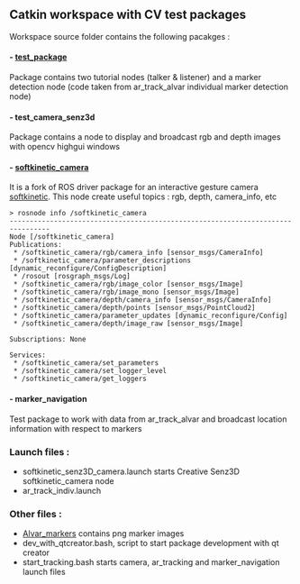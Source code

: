 ## Catkin workspace with CV test packages 

Workspace source folder contains the following pacakges :

#### - [test_package](https://github.com/vfdev-5/ros_test_package) 
Package contains two tutorial nodes (talker & listener) and a marker detection node (code taken from ar_track_alvar individual marker detection node)

#### - test_camera_senz3d 
Package contains a node to display and broadcast rgb and depth images with opencv highgui windows

#### - [softkinetic_camera](https://github.com/vfdev-5/softkinetic) 
It is a fork of ROS driver package for an interactive gesture camera [softkinetic](https://github.com/ipa320/softkinetic). This node create useful topics : rgb, depth, camera_info, etc

```
> rosnode info /softkinetic_camera
--------------------------------------------------------------------------------
Node [/softkinetic_camera]
Publications:
 * /softkinetic_camera/rgb/camera_info [sensor_msgs/CameraInfo]
 * /softkinetic_camera/parameter_descriptions [dynamic_reconfigure/ConfigDescription]
 * /rosout [rosgraph_msgs/Log]
 * /softkinetic_camera/rgb/image_color [sensor_msgs/Image]
 * /softkinetic_camera/rgb/image_mono [sensor_msgs/Image]
 * /softkinetic_camera/depth/camera_info [sensor_msgs/CameraInfo]
 * /softkinetic_camera/depth/points [sensor_msgs/PointCloud2]
 * /softkinetic_camera/parameter_updates [dynamic_reconfigure/Config]
 * /softkinetic_camera/depth/image_raw [sensor_msgs/Image]

Subscriptions: None

Services:
 * /softkinetic_camera/set_parameters
 * /softkinetic_camera/set_logger_level
 * /softkinetic_camera/get_loggers
```
 
#### - marker_navigation
Test package to work with data from ar_track_alvar and broadcast location information with respect to markers 


### Launch files :

 - softkinetic_senz3D_camera.launch starts Creative Senz3D softkinetic_camera node
 - ar_track_indiv.launch


### Other files :

 - [Alvar_markers](https://github.com/vfdev-5/Catkin_ws_cv_tests/tree/master/Alvar_markers) contains png marker images
 - dev_with_qtcreator.bash, script to start package development with qt creator
 - start_tracking.bash starts camera, ar_tracking and marker_navigation launch files



